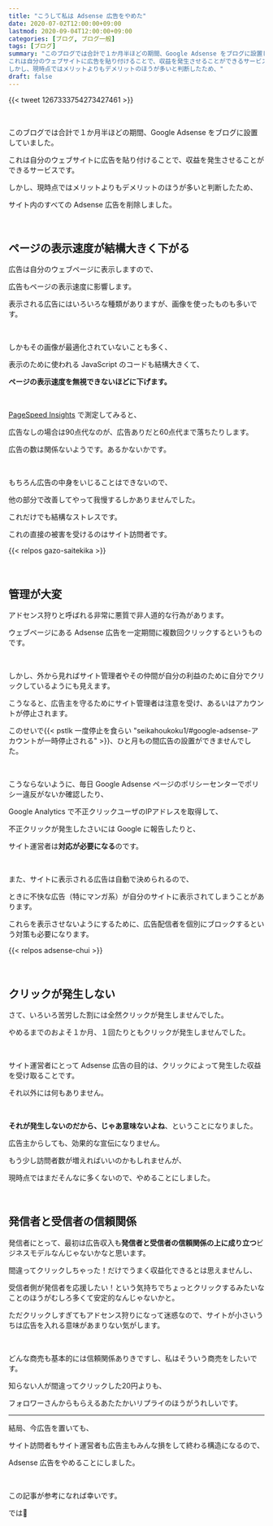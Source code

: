 ```yaml
---
title: "こうして私は Adsense 広告をやめた"
date: 2020-07-02T12:00:00+09:00
lastmod: 2020-09-04T12:00:00+09:00
categories: [ブログ, ブログ一般]
tags: [ブログ]
summary: "このブログでは合計で１か月半ほどの期間、Google Adsense をブログに設置していました。<br><br>
これは自分のウェブサイトに広告を貼り付けることで、収益を発生させることができるサービスです。<br><br>
しかし、現時点ではメリットよりもデメリットのほうが多いと判断したため、"
draft: false
---
```


{{< tweet 1267333754273427461 >}}

<br>

このブログでは合計で１か月半ほどの期間、Google Adsense をブログに設置していました。

これは自分のウェブサイトに広告を貼り付けることで、収益を発生させることができるサービスです。

しかし、現時点ではメリットよりもデメリットのほうが多いと判断したため、

サイト内のすべての Adsense 広告を削除しました。

<br>

## ページの表示速度が結構大きく下がる

広告は自分のウェブページに表示しますので、

広告もページの表示速度に影響します。

表示される広告にはいろいろな種類がありますが、画像を使ったものも多いです。

<br>

しかもその画像が最適化されていないことも多く、

表示のために使われる JavaScript のコードも結構大きくて、

**ページの表示速度を無視できないほどに下げます。**

<br>

[PageSpeed Insights](https://developers.google.com/speed/pagespeed/insights/?hl=JA) で測定してみると、

広告なしの場合は90点代なのが、広告ありだと60点代まで落ちたりします。

広告の数は関係ないようです。あるかないかです。

<br>

もちろん広告の中身をいじることはできないので、

他の部分で改善してやって我慢するしかありませんでした。

これだけでも結構なストレスです。

これの直接の被害を受けるのはサイト訪問者です。

{{< relpos gazo-saitekika >}}

<br>

## 管理が大変

アドセンス狩りと呼ばれる非常に悪質で非人道的な行為があります。

ウェブページにある Adsense 広告を一定期間に複数回クリックするというものです。

<br>

しかし、外から見ればサイト管理者やその仲間が自分の利益のために自分でクリックしているようにも見えます。

こうなると、広告主を守るためにサイト管理者は注意を受け、あるいはアカウントが停止されます。

このせいで{{< pstlk 一度停止を食らい "seikahoukoku1/#google-adsense-アカウントが一時停止される" >}}、ひと月もの間広告の設置ができませんでした。

<br>

こうならないように、毎日 Google Adsense ページのポリシーセンターでポリシー違反がないか確認したり、

Google Analytics で不正クリックユーザのIPアドレスを取得して、

不正クリックが発生したさいには Google に報告したりと、

サイト運営者は**対応が必要になる**のです。

<br>

また、サイトに表示される広告は自動で決められるので、

ときに不快な広告（特にマンガ系）が自分のサイトに表示されてしまうことがあります。

これらを表示させないようにするために、広告配信者を個別にブロックするという対策も必要になります。

{{< relpos adsense-chui >}}

<br>

## クリックが発生しない

さて、いろいろ苦労した割には全然クリックが発生しませんでした。

やめるまでのおよそ１か月、１回たりともクリックが発生しませんでした。

<br>

サイト運営者にとって Adsense 広告の目的は、クリックによって発生した収益を受け取ることです。

それ以外には何もありません。

<br>

**それが発生しないのだから、じゃあ意味ないよね**、ということになりました。

広告主からしても、効果的な宣伝になりません。

もう少し訪問者数が増えればいいのかもしれませんが、

現時点ではまだそんなに多くないので、やめることにしました。

<br>

## 発信者と受信者の信頼関係

発信者にとって、最初は広告収入も**発信者と受信者の信頼関係の上に成り立つ**ビジネスモデルなんじゃないかなと思います。

間違ってクリックしちゃった！だけでうまく収益化できるとは思えませんし、

受信者側が発信者を応援したい！という気持ちでちょっとクリックするみたいなことのほうがむしろ多くて安定的なんじゃないかと。

ただクリックしすぎてもアドセンス狩りになって迷惑なので、サイトが小さいうちは広告を入れる意味があまりない気がします。

<br>

どんな商売も基本的には信頼関係ありきですし、私はそういう商売をしたいです。

知らない人が間違ってクリックした20円よりも、

フォロワーさんからもらえるあたたかいリプライのほうがうれしいです。

---

結局、今広告を置いても、

サイト訪問者もサイト運営者も広告主もみんな損をして終わる構造になるので、

Adsense 広告をやめることにしました。

<br>

この記事が参考になれば幸いです。

では:wave: